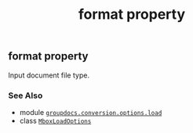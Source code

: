 ﻿---
title: format property
second_title: GroupDocs.Conversion for Python via .NET API References
description: 
type: docs
weight: 80
url: /python-net/groupdocs.conversion.options.load/mboxloadoptions/format/
is_root: false
---

## format property


Input document file type.

### See Also
* module [`groupdocs.conversion.options.load`](../../)
* class [`MboxLoadOptions`](/conversion/python-net/groupdocs.conversion.options.load/mboxloadoptions)
